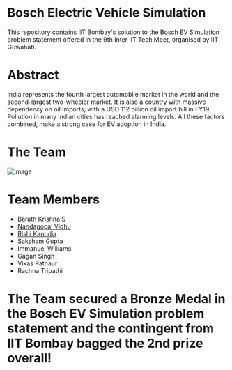 # Bosch Electric Vehicle Simulation
This repository contains IIT Bombay's solution to the Bosch EV Simulation problem statement offered in the 9th Inter IIT Tech Meet, organised by IIT Guwahati.
# Abstract
India represents the fourth largest automobile market in the world and the second-largest two-wheeler
market. It is also a country with massive dependency on oil imports, with a USD 112 billion oil import bill in
FY19. Pollution in many Indian cities has reached alarming levels. All these factors combined, make a strong
case for EV adoption in India.
# The Team
![image](https://user-images.githubusercontent.com/66271214/114201039-6d5c8200-9973-11eb-8ea9-798960250d15.png)

# Team Members
- [Barath Krishna S](https://github.com/barathkrishna777)
- [Nandagopal Vidhu](https://github.com/nandagopal-iitb)
- [Rishi Kanodia](https://github.com/johnhamishwatson)
- Saksham Gupta
- Immanuel Williams
- Gagan Singh
- Vikas Rathaur
- Rachna Tripathi

# The Team secured a Bronze Medal in the Bosch EV Simulation problem statement and the contingent from IIT Bombay bagged the 2nd prize overall!
